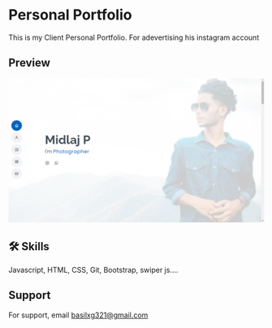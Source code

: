 
# Personal Portfolio

This is my Client Personal Portfolio. For adevertising his instagram account




## Preview

![Portfolio](./assets/img/preview.png)


## 🛠 Skills
Javascript, HTML, CSS, Git, Bootstrap, swiper js....


## Support

For support, email basilxg321@gmail.com

